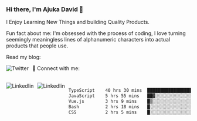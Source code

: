### Hi there, I'm Ajuka David 🥷

I Enjoy Learning New Things and building Quality Products.

Fun fact about me: I'm obsessed with the process of coding, I love turning seemingly meaningless lines of alphanumeric characters into actual products that people use.

Read my blog:

<a href="https://tobit.hashnode.dev/"> <img src="https://img.shields.io/badge/Hashnode-2962FF?style=for-the-badge&logo=hashnode&logoColor=white"
     alt="Twitter"
     style="float: left; margin-right: 10px;" /> </a>


📱 Connect with me: 

<br />
<a href="https://www.linkedin.com/in/david-ajuka-630660144/"> <img src="https://img.shields.io/badge/LinkedIn-0077B5?style=for-the-badge&logo=linkedin&logoColor=white"
     alt="LinkedIin"
     style="float: left; margin-right: 10px;" /> </a> <a href="mailto:ajuka.zephiniah@gmail.com"> <img src="https://img.shields.io/badge/Gmail-D14836?style=for-the-badge&logo=gmail&logoColor=white"
     alt="LinkedIin"
     style="float: left; margin-right: 10px;" /> </a>
     

<!--START_SECTION:waka-->

```txt
TypeScript    40 hrs 30 mins  ██████████████████▒░░░░░░   73.71 %
JavaScript    5 hrs 55 mins   ██▓░░░░░░░░░░░░░░░░░░░░░░   10.77 %
Vue.js        3 hrs 9 mins    █▒░░░░░░░░░░░░░░░░░░░░░░░   05.76 %
Bash          2 hrs 18 mins   █░░░░░░░░░░░░░░░░░░░░░░░░   04.20 %
CSS           2 hrs 5 mins    █░░░░░░░░░░░░░░░░░░░░░░░░   03.81 %
```

<!--END_SECTION:waka-->
